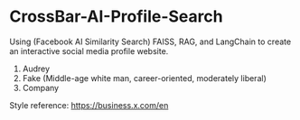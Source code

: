 # CrossBar-AI-Profile-Search

Using (Facebook AI Similarity Search) FAISS, RAG, and LangChain to create an interactive social media profile website.

1. Audrey
2. Fake (Middle-age white man, career-oriented, moderately liberal)
3. Company

Style reference: https://business.x.com/en

